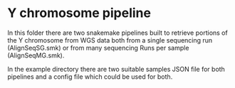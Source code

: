 # Y chromosome pipeline

In this folder there are two snakemake pipelines built to retrieve portions of the Y chromosome from WGS data both from a single sequencing run (AlignSeqSG.smk) or from many sequencing Runs per sample (AlignSeqMG.smk).

In the example directory there are two suitable samples JSON file for both pipelines and a config file which could be used for both.
